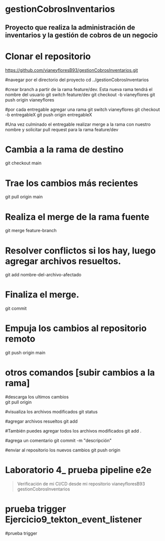 # gestionCobrosInventarios

## Proyecto que realiza la administración de inventarios y la gestión de cobros de un negocio

# Clonar el repositorio
https://github.com/vianeyfloresB93/gestionCobrosInventarios.git

#navegar por el directorio del proyecto 
cd ../gestionCobrosInventarios

#crear branch a partir de la rama feature/dev. Esta nueva rama tendrá el nombre del usuario
git switch feature/dev
git checkout -b vianeyflores
git push origin vianeyflores

#por cada entregable agregar una rama 
git switch vianeyflores
git checkout -b entregableX
git push origin entregableX

#Una vez culminado el entregable realizar merge a la rama con nuestro nombre y solicitar pull request para la rama feature/dev
# Cambia a la rama de destino
git checkout main

# Trae los cambios más recientes
git pull origin main

# Realiza el merge de la rama fuente
git merge feature-branch

# Resolver conflictos si los hay, luego agregar archivos resueltos. 
git add nombre-del-archivo-afectado 

# Finaliza el merge.
git commit

# Empuja los cambios al repositorio remoto
git push origin main

# otros comandos [subir cambios  a la rama]
#descarga los ultimos cambios  
git pull origin <nombre-de-la-rama>

#visualiza los archivos modificados 
git status 

#agregar archivos resueltos
git add <archivo-modificado>

#También puedes agregar todos los archivos modificados 
git add . 

#agrega un comentario 
git commit -m "descripción"

#enviar al repositorio los nuevos cambios 
git push origin <rama>

# Laboratorio 4_ prueba pipeline e2e
> Verificación de mi CI/CD desde mi repositorio vianeyfloresB93 gestionCobrosInventarios


# prueba trigger Ejercicio9_tekton_event_listener
#prueba trigger 



